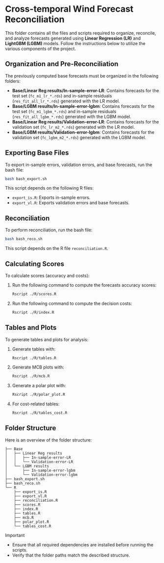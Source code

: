 # Cross-temporal Wind Forecast Reconciliation

This folder contains all the files and scripts required to organize, reconcile, and analyze forecasts generated using **Linear Regression (LR)** and **LightGBM (LGBM)** models. Follow the instructions below to utilize the various components of the project.

## Organization and Pre-Reconciliation
The previously computed base forecasts must be organized in the following folders:

- **Base/Linear Reg results/In-sample-error-LR**: Contains forecasts for the test set (`fc_m1_lr_*.rds`) and in-sample residuals (`res_fit_all_lr_*.rds`) generated with the LR model.
- **Base/LGBM results/In-sample-error-lgbm**: Contains forecasts for the test set (`fc_m1_lgbm_*.rds`) and in-sample residuals (`res_fit_all_lgbm_*.rds`) generated with the LGBM model.
- **Base/Linear Reg results/Validation-error-LR**: Contains forecasts for the validation set (`fc_lr_m2_*.rds`) generated with the LR model.
- **Base/LGBM results/Validation-error-lgbm**: Contains forecasts for the validation set (`fc_lgbm_m2_*.rds`) generated with the LGBM model.

## Exporting Base Files
To export in-sample errors, validation errors, and base forecasts, run the bash file:
```bash
bash bash_export.sh
```
This script depends on the following R files:
- `export_is.R`: Exports in-sample errors.
- `export_vl.R`: Exports validation errors and base forecasts.

## Reconciliation
To perform reconciliation, run the bash file:
```bash
bash bash_reco.sh
```
This script depends on the R file `reconciliation.R`.

## Calculating Scores
To calculate scores (accuracy and costs):

1. Run the following command to compute the forecasts accuracy scores:
   ```bash
   Rscript ./R/scores.R
   ```

2. Run the following command to compute the decision costs:
   ```bash
   Rscript ./R/index.R
   ```

## Tables and Plots
To generate tables and plots for analysis:

1. Generate tables with:
   ```bash
   Rscript ./R/tables.R
   ```

2. Generate MCB plots with:
   ```bash
   Rscript ./R/mcb.R
   ```

3. Generate a polar plot with:
   ```bash
   Rscript ./R/polar_plot.R
   ```

4. For cost-related tables:
   ```bash
   Rscript ./R/tables_cost.R
   ```

## Folder Structure
Here is an overview of the folder structure:

```
├── Base
│   ├── Linear Reg results
│   │   ├── In-sample-error-LR
│   │   └── Validation-error-LR
│   └── LGBM results
│       ├── In-sample-error-lgbm
│       └── Validation-error-lgbm
├── bash_export.sh
├── bash_reco.sh
└── R
    ├── export_is.R
    ├── export_vl.R
    ├── reconciliation.R
    ├── scores.R
    ├── index.R
    ├── tables.R
    ├── mcb.R
    ├── polar_plot.R
    └── tables_cost.R
```

> [!IMPORTANT]  
> - Ensure that all required dependencies are installed before running the scripts.
> - Verify that the folder paths match the described structure.

